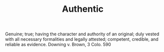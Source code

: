 ---
title: Authentic
letter: A
permalink: "/definitions/authentic.html"
body: Genuine; true; having the character and authority of an original; duly vested
  with all necessary formalities and legally attested; competent, credible, and reliable
  as evidence. Downing v. Brown, 3 Colo. 590
published_at: '2018-07-07'
source: Black's Law Dictionary
layout: post
---